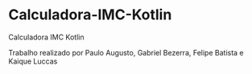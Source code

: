 # Calculadora-IMC-Kotlin
Calculadora IMC Kotlin

Trabalho realizado por Paulo Augusto, Gabriel Bezerra, Felipe Batista e Kaique Luccas
